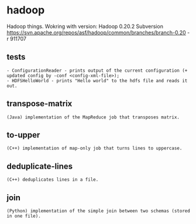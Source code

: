 hadoop
======

Hadoop things. Wokring with version:
	Hadoop 0.20.2
	Subversion https://svn.apache.org/repos/asf/hadoop/common/branches/branch-0.20 -r 911707

## tests ##	
	- ConfigurationReader - prints output of the current configuration (+ updated config by -conf <config-xml-file>);  
	- HDFSHelloWorld - prints "Hello world" to the hdfs file and reads it out.  

## transpose-matrix ##
	(Java) implementation of the MapReduce job that transposes matrix.  
## to-upper ##
	(C++) implementation of map-only job that turns lines to uppercase.  
## deduplicate-lines ##
	(C++) deduplicates lines in a file.  
## join ##
	(Python) implementation of the simple join between two schemas (stored in one file). 
